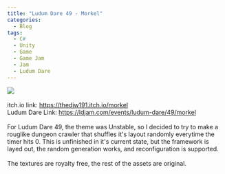 ```yaml
---
title: "Ludum Dare 49 - Morkel"
categories:
  - Blog
tags:
  - C#
  - Unity
  - Game
  - Game Jam
  - Jam
  - Ludum Dare
---
```

<img src="https://djw191.github.io/Portfolio/assets/images/Morkel.jpg"><br><br>
itch.io link:  <a href="https://thedjw191.itch.io/morkel" target="_blank">https://thedjw191.itch.io/morkel</a><br>
Ludum Dare Link: <a href="https://ldjam.com/events/ludum-dare/49/morkel" target="_blank">https://ldjam.com/events/ludum-dare/49/morkel</a>
<br><br>For Ludum Dare 49, the theme was Unstable, so I decided to try to make a rouglike dungeon crawler that shuffles it's layout randomly everytime the timer hits 0.  This is unfinished in it's current state, but the framework is layed out, the random generation works, and reconfiguration is supported.
<br><br>The textures are royalty free, the rest of the assets are original.